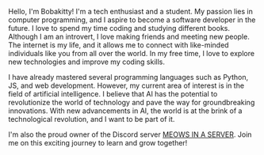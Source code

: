 Hello, I'm Bobakitty! I'm a tech enthusiast and a student. My passion lies in computer programming, and I aspire to become a software developer in the future. I love to spend my time coding and studying different books. Although I am an introvert, I love making friends and meeting new people. The internet is my life, and it allows me to connect with like-minded individuals like you from all over the world. In my free time, I love to explore new technologies and improve my coding skills. 

I have already mastered several programming languages such as Python, JS, and web development. However, my current area of interest is in the field of artificial intelligence. I believe that AI has the potential to revolutionize the world of technology and pave the way for groundbreaking innovations. With new advancements in AI, the world is at the brink of a technological revolution, and I want to be part of it. 

I'm also the proud owner of the Discord server [MEOWS IN A SERVER](https://discord.com/invite/GuZnZqDbb5). Join me on this exciting journey to learn and grow together!
